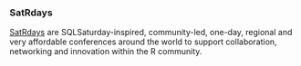 ### SatRdays

[SatRdays](https://satrdays.org/) are SQLSaturday-inspired, community-led, one-day, regional and very affordable conferences around the world to 
support collaboration, networking and innovation within the R community.
